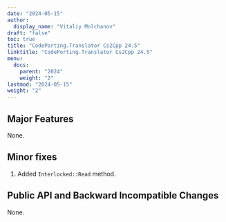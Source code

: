 ```yaml
---
date: "2024-05-15"
author:
  display_name: "Vitaliy Molchanov"
draft: "false"
toc: true
title: "CodePorting.Translator Cs2Cpp 24.5"
linktitle: "CodePorting.Translator Cs2Cpp 24.5"
menu:
  docs:
    parent: "2024"
    weight: "2"
lastmod: "2024-05-15"
weight: "2"
---
```


## Major Features ##

None.

## Minor fixes ##

1. Added `Interlocked::Read` method.

## Public API and Backward Incompatible Changes ##

None.
